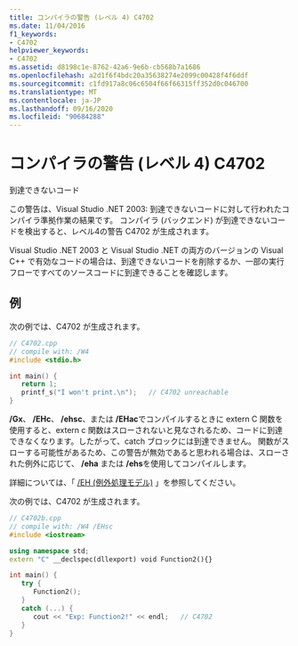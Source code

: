 ```yaml
---
title: コンパイラの警告 (レベル 4) C4702
ms.date: 11/04/2016
f1_keywords:
- C4702
helpviewer_keywords:
- C4702
ms.assetid: d8198c1e-8762-42a6-9e6b-cb568b7a1686
ms.openlocfilehash: a2d1f6f4bdc20a35638274e2099c00428f4f6ddf
ms.sourcegitcommit: c1fd917a8c06c6504f66f66315ff352d0c046700
ms.translationtype: MT
ms.contentlocale: ja-JP
ms.lasthandoff: 09/16/2020
ms.locfileid: "90684288"
---
```

# <a name="compiler-warning-level-4-c4702"></a>コンパイラの警告 (レベル 4) C4702

到達できないコード

この警告は、Visual Studio .NET 2003: 到達できないコードに対して行われたコンパイラ準拠作業の結果です。 コンパイラ (バックエンド) が到達できないコードを検出すると、レベル4の警告 C4702 が生成されます。

Visual Studio .NET 2003 と Visual Studio .NET の両方のバージョンの Visual C++ で有効なコードの場合は、到達できないコードを削除するか、一部の実行フローですべてのソースコードに到達できることを確認します。

## <a name="examples"></a>例

次の例では、C4702 が生成されます。

```cpp
// C4702.cpp
// compile with: /W4
#include <stdio.h>

int main() {
   return 1;
   printf_s("I won't print.\n");   // C4702 unreachable
}
```

**/Gx**、 **/EHc**、 **/ehsc**、または **/EHac**でコンパイルするときに extern C 関数を使用すると、extern c 関数はスローされないと見なされるため、コードに到達できなくなります。したがって、catch ブロックには到達できません。  関数がスローする可能性があるため、この警告が無効であると思われる場合は、スローされた例外に応じて、 **/eha** または **/ehs**を使用してコンパイルします。

詳細については、「 [/EH (例外処理モデル)](../../build/reference/eh-exception-handling-model.md) 」を参照してください。

次の例では、C4702 が生成されます。

```cpp
// C4702b.cpp
// compile with: /W4 /EHsc
#include <iostream>

using namespace std;
extern "C" __declspec(dllexport) void Function2(){}

int main() {
   try {
      Function2();
   }
   catch (...) {
      cout << "Exp: Function2!" << endl;   // C4702
   }
}
```
